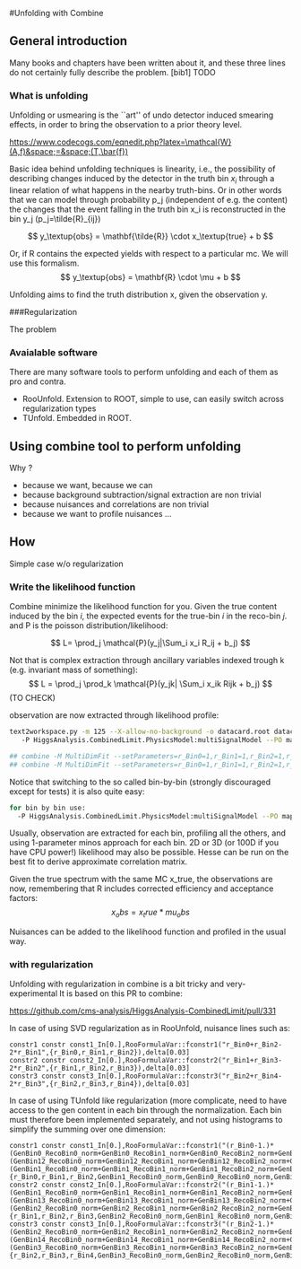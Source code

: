 #Unfolding with Combine

## General introduction

Many books and chapters have been written about it, and these three lines do not certainly fully describe the problem. 
[bib1] TODO

### What is unfolding 
Unfolding or usmearing is the ``art'' of undo detector induced smearing effects, 
in order to bring the observation to a prior theory level.

https://www.codecogs.com/eqnedit.php?latex=\mathcal{W}(A,f)&space;=&space;(T,\bar{f})

Basic idea behind unfolding techniques is linearity, i.e., the possibility of describing 
changes induced by the detector in the truth bin $x_i$ through a linear relation of what happens 
in the nearby truth-bins. Or in other words that we can model through probability p_j (independent of e.g. the content) 
the changes that the event falling in the truth bin x_i is reconstructed in the bin y_j (p_j=\tilde{R}_{ij})

$$ y_\textup{obs} =  \mathbf{\tilde{R}} \cdot x_\textup{true} + b $$

Or, if R contains the expected yields with respect to a particular mc. We will use this formalism.
$$ y_\textup{obs} =  \mathbf{R} \cdot \mu + b $$

Unfolding aims to find the truth distribution x, given the observation y.

###Regularization

The problem 

### Avaialable software
There are many software tools to perform unfolding and each of them as pro and contra.
* RooUnfold. Extension to ROOT, simple to use, can easily switch across regularization types
* TUnfold. Embedded in ROOT.

## Using combine tool to perform unfolding

Why ? 
* because we want, because we can
* because background subtraction/signal extraction are non trivial
* because nuisances and correlations are non trivial 
* because we want to profile nuisances ...

## How

Simple case w/o regularization
### Write the likelihood function

Combine minimize the likelihood function for you. 
Given the true content induced by the bin $i$, the expected events for the true-bin $i$ in the reco-bin $j$.
and P is the poisson distribution/likelihood:

$$ L= \prod_j \mathcal{P}(y_j|\Sum_i x_i R_ij + b_j) $$

Not that is complex extraction through ancillary variables indexed trough k (e.g. invariant mass of something):
$$ L = \prod_j \prod_k \mathcal{P}(y_jk| \Sum_i x_ik Rijk + b_j) $$ (TO CHECK)

observation are now extracted through likelihood profile:
~~~bash
text2workspace.py -m 125 --X-allow-no-background -o datacard.root datacard.txt
   -P HiggsAnalysis.CombinedLimit.PhysicsModel:multiSignalModel --PO map='.*GenBin0.*:r_Bin0[1,-1,20]' --PO map='.*GenBin1.*:r_Bin1[1,-1,20]' --PO map='.*GenBin2.*:r_Bin2[1,-1,20]' --PO map='.*GenBin3.*:r_Bin3[1,-1,20]' --PO map='.*GenBin4.*:r_Bin4[1,-1,20]'

## combine -M MultiDimFit --setParameters=r_Bin0=1,r_Bin1=1,r_Bin2=1,r_Bin3=1,r_Bin4=1 -t -1 -m 125 datacard.root
## combine -M MultiDimFit --setParameters=r_Bin0=1,r_Bin1=1,r_Bin2=1,r_Bin3=1,r_Bin4=1 -t -1 -m 125 --algo=grid --points=100 -P r_Bin1 --setParameterRanges r_Bin1=0.5,1.5 --floatOtherPOIs=1 datacard.root
~~~

Notice that switching to the so called bin-by-bin (strongly discouraged except for tests) it is also quite easy:
~~~bash
for bin by bin use:
  -P HiggsAnalysis.CombinedLimit.PhysicsModel:multiSignalModel --PO map='.*RecoBin0.*:r_Bin0[1,-1,20]' --PO map='.*RecoBin1.*:r_Bin1[1,-1,20]' --PO map='.*RecoBin2.*:r_Bin2[1,-1,20]' --PO map='.*RecoBin3.*:r_Bin3[1,-1,20]' --PO map='.*RecoBin4.*:r_Bin4[1,-1,20]'
~~~

Usually, observation are extracted for each bin, profiling all the others, and using 1-parameter minos approach for each bin.
2D or 3D (or 100D if you have CPU power!)  likelihood  may also be possible. Hesse can be run on the best fit to derive approximate correlation matrix.

Given the true spectrum with the same MC x_true, the observations are now, remembering that R includes corrected efficiency and acceptance factors:
$$ x_obs = x_true * mu_obs $$

Nuisances can be added to the likelihood function and profiled in the usual way.

### with regularization

Unfolding with regularization in combine is a bit tricky and very-experimental
It is based on this PR to combine:

https://github.com/cms-analysis/HiggsAnalysis-CombinedLimit/pull/331

In case of using SVD regularization as in RooUnfold, nuisance lines such as:
~~~
constr1 constr const1_In[0.],RooFormulaVar::fconstr1("r_Bin0+r_Bin2-2*r_Bin1",{r_Bin0,r_Bin1,r_Bin2}),delta[0.03]
constr2 constr const2_In[0.],RooFormulaVar::fconstr2("r_Bin1+r_Bin3-2*r_Bin2",{r_Bin1,r_Bin2,r_Bin3}),delta[0.03]
constr3 constr const3_In[0.],RooFormulaVar::fconstr3("r_Bin2+r_Bin4-2*r_Bin3",{r_Bin2,r_Bin3,r_Bin4}),delta[0.03]
~~~

In case of using TUnfold like regularization (more complicate, need to have access to the gen content in each bin through the normalization.
Each bin must therefore been implemented separately, and not using histograms to simplify the summing over one dimension:

~~~
constr1 constr const1_In[0.],RooFormulaVar::fconstr1("(r_Bin0-1.)*(GenBin0_RecoBin0_norm+GenBin0_RecoBin1_norm+GenBin0_RecoBin2_norm+GenBin0_RecoBin3_norm+GenBin0_RecoBin4_norm)+r_Bin2*(GenBin12_RecoBin0_norm+GenBin12_RecoBin1_norm+GenBin12_RecoBin2_norm+GenBin12_RecoBin3_norm+GenBin12_RecoBin4_norm)-2*r_Bin1*(GenBin1_RecoBin0_norm+GenBin1_RecoBin1_norm+GenBin1_RecoBin2_norm+GenBin1_RecoBin3_norm+GenBin1_RecoBin4_norm)",{r_Bin0,r_Bin1,r_Bin2,GenBin1_RecoBin0_norm,GenBin0_RecoBin0_norm,GenBin12_RecoBin0_norm,GenBin1_RecoBin1_norm,GenBin0_RecoBin1_norm,GenBin12_RecoBin1_norm,GenBin1_RecoBin2_norm,GenBin0_RecoBin2_norm,GenBin12_RecoBin2_norm,GenBin1_RecoBin3_norm,GenBin0_RecoBin3_norm,GenBin12_RecoBin3_norm,GenBin1_RecoBin4_norm,GenBin0_RecoBin4_norm,GenBin12_RecoBin4_norm}),delta[0.03]
constr2 constr const2_In[0.],RooFormulaVar::fconstr2("(r_Bin1-1.)*(GenBin1_RecoBin0_norm+GenBin1_RecoBin1_norm+GenBin1_RecoBin2_norm+GenBin1_RecoBin3_norm+GenBin1_RecoBin4_norm)+r_Bin3*(GenBin13_RecoBin0_norm+GenBin13_RecoBin1_norm+GenBin13_RecoBin2_norm+GenBin13_RecoBin3_norm+GenBin13_RecoBin4_norm)-2*r_Bin2*(GenBin2_RecoBin0_norm+GenBin2_RecoBin1_norm+GenBin2_RecoBin2_norm+GenBin2_RecoBin3_norm+GenBin2_RecoBin4_norm)",{r_Bin1,r_Bin2,r_Bin3,GenBin2_RecoBin0_norm,GenBin1_RecoBin0_norm,GenBin13_RecoBin0_norm,GenBin2_RecoBin1_norm,GenBin1_RecoBin1_norm,GenBin13_RecoBin1_norm,GenBin2_RecoBin2_norm,GenBin1_RecoBin2_norm,GenBin13_RecoBin2_norm,GenBin2_RecoBin3_norm,GenBin1_RecoBin3_norm,GenBin13_RecoBin3_norm,GenBin2_RecoBin4_norm,GenBin1_RecoBin4_norm,GenBin13_RecoBin4_norm}),delta[0.03]
constr3 constr const3_In[0.],RooFormulaVar::fconstr3("(r_Bin2-1.)*(GenBin2_RecoBin0_norm+GenBin2_RecoBin1_norm+GenBin2_RecoBin2_norm+GenBin2_RecoBin3_norm+GenBin2_RecoBin4_norm)+r_Bin4*(GenBin14_RecoBin0_norm+GenBin14_RecoBin1_norm+GenBin14_RecoBin2_norm+GenBin14_RecoBin3_norm+GenBin14_RecoBin4_norm)-2*r_Bin3*(GenBin3_RecoBin0_norm+GenBin3_RecoBin1_norm+GenBin3_RecoBin2_norm+GenBin3_RecoBin3_norm+GenBin3_RecoBin4_norm)",{r_Bin2,r_Bin3,r_Bin4,GenBin3_RecoBin0_norm,GenBin2_RecoBin0_norm,GenBin14_RecoBin0_norm,GenBin3_RecoBin1_norm,GenBin2_RecoBin1_norm,GenBin14_RecoBin1_norm,GenBin3_RecoBin2_norm,GenBin2_RecoBin2_norm,GenBin14_RecoBin2_norm,GenBin3_RecoBin3_norm,GenBin2_RecoBin3_norm,GenBin14_RecoBin3_norm,GenBin3_RecoBin4_norm,GenBin2_RecoBin4_norm,GenBin14_RecoBin4_norm}),delta[0.03]
~~~
